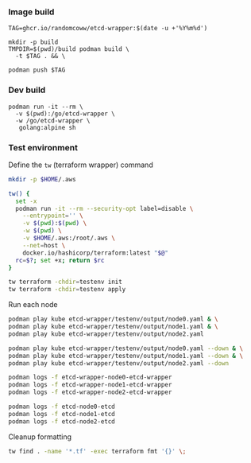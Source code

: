 ### Image build

```
TAG=ghcr.io/randomcoww/etcd-wrapper:$(date -u +'%Y%m%d')

mkdir -p build
TMPDIR=$(pwd)/build podman build \
  -t $TAG . && \

podman push $TAG
```

### Dev build

```
podman run -it --rm \
  -v $(pwd):/go/etcd-wrapper \
  -w /go/etcd-wrapper \
   golang:alpine sh
```

### Test environment

Define the `tw` (terraform wrapper) command

```bash
mkdir -p $HOME/.aws

tw() {
  set -x
  podman run -it --rm --security-opt label=disable \
    --entrypoint='' \
    -v $(pwd):$(pwd) \
    -w $(pwd) \
    -v $HOME/.aws:/root/.aws \
    --net=host \
    docker.io/hashicorp/terraform:latest "$@"
  rc=$?; set +x; return $rc
}
```

```bash
tw terraform -chdir=testenv init
tw terraform -chdir=testenv apply
```

Run each node

```bash
podman play kube etcd-wrapper/testenv/output/node0.yaml & \
podman play kube etcd-wrapper/testenv/output/node1.yaml & \
podman play kube etcd-wrapper/testenv/output/node2.yaml

podman play kube etcd-wrapper/testenv/output/node0.yaml --down & \
podman play kube etcd-wrapper/testenv/output/node1.yaml --down & \
podman play kube etcd-wrapper/testenv/output/node2.yaml --down
```

```bash
podman logs -f etcd-wrapper-node0-etcd-wrapper
podman logs -f etcd-wrapper-node1-etcd-wrapper
podman logs -f etcd-wrapper-node2-etcd-wrapper
```

```bash
podman logs -f etcd-node0-etcd
podman logs -f etcd-node1-etcd
podman logs -f etcd-node2-etcd
```

Cleanup formatting

```bash
tw find . -name '*.tf' -exec terraform fmt '{}' \;
```